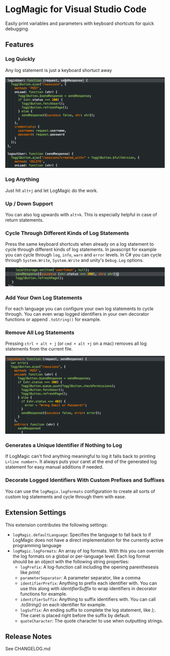 # LogMagic for Visual Studio Code

Easily print variables and parameters with keyboard shortcuts for quick debugging.

## Features

### Log Quickly

Any log statement is just a keyboard shortuct away

![Log anything quickly](images/log-anything.gif "Log anything quickly")

### Log Anything

Just hit `alt+j` and let LogMagic do the work.

### Up / Down Support

You can also log upwards with `alt+k`. This is especially helpful in case of return
statements.

### Cycle Through Different Kinds of Log Statements

Press the same keyboard shortcuts when already on a log statement to cycle through different kinds of log statements.
In javascript for example you can cycle through `log`, `info`, `warn` and `error` levels. In C# you can cycle through
`System.Write`, `System.Write` and unity's `Debug.Log` options.

![Log cycle](images/log-cycle.gif "Cycling through log levels is a breeze")

### Add Your Own Log Statements

For each language you can configure your own log statements to cycle through. You can even wrap logged identifiers in
your own decorator functions or append `.toString()` for example.

### Remove All Log Statements

Pressing `ctrl + alt + j` (or `cmd + alt +j` on a mac) removes all log statements from the current file.

![Remove all log statements](images/remove-all.gif "Remove all log statements")

### Generates a Unique Identifier if Nothing to Log

If LogMagic can't find anything meaningful to log it falls back to printing `L<line number>`.
It always puts your caret at the end of the generated log statement for easy manual additions if needed.

### Decorate Logged Identifiers With Custom Prefixes and Suffixes

You can use the `logMagix.logFormats` configuration to create all sorts of custom log statements and cycle through them with ease.

## Extension Settings

This extension contributes the following settings:

- `logMagic.defaultLanguage`: Specifies the language to fall back to if LogMagic does not have a direct implementation for the currently active programming language
- `logMagic.logFormats`: An array of log formats. With this you can override the log formats on a global or per-language level. Each log format should be an object with the following string properties:
  - `logPrefix`: A log-function call including the opening parenthesesis like _print(_
  - `parameterSeparator`: A parameter separator, like a comma
  - `identifierPrefix`: Anything to prefix each identifier with. You can use this along with _identifierSuffix_ to wrap identifiers in decorator functions for example.
  - `identifierSuffix`: Anything to suffix identifiers with. You can call _.toString()_ on each identifier for example.
  - `logSuffix`: An ending suffix to complete the log statement, like _);_. The caret is placed right before the suffix by default.
  - `quoteCharacter`: The quote character to use when outputting strings.

## Release Notes

See CHANGELOG.md